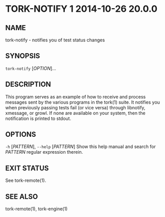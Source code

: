 # TORK-NOTIFY 1 2014-10-26 20.0.0

## NAME

tork-notify - notifies you of test status changes

## SYNOPSIS

`tork-notify` [*OPTION*]...

## DESCRIPTION

This program serves as an example of how to receive and process messages sent
by the various programs in the tork(1) suite.  It notifies you when previously
passing tests fail (or vice versa) through libnotify, xmessage, or growl.  If
none are available on your system, then the notification is printed to stdout.

## OPTIONS

`-h` [*PATTERN*], `--help` [*PATTERN*]
  Show this help manual and search for *PATTERN* regular expression therein.

## EXIT STATUS

See tork-remote(1).

## SEE ALSO

tork-remote(1), tork-engine(1)